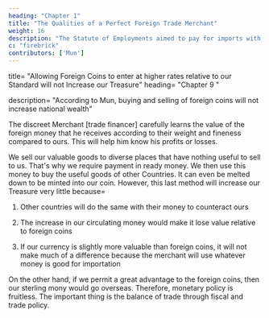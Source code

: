 ```yaml
---
heading: "Chapter 1"
title: "The Qualities of a Perfect Foreign Trade Merchant"
weight: 16
description: "The Statute of Employments aimed to pay for imports with exports via state-owned mercantile companies and bypass money and finance. This was protested by Mun and the mercantilists"
c: "firebrick"
contributors: ['Mun']
---
```




title=  "Allowing Foreign Coins to enter at higher rates relative to our Standard will not Increase our Treasure"
heading=  "Chapter 9 "

description=  "According to Mun, buying and selling of foreign coins will not increase national wealth"


The discreet Merchant [trade financer] carefully learns the value of the foreign money that he receives according to their weight and fineness compared to ours. This will help him know his profits or losses.

We sell our valuable goods to diverse places that have nothing useful to sell to us. That's why we require payment in ready money. We then use this money to buy the useful goods of other Countries. It can even be melted down to be minted into our coin. However, this last method will increase our Treasure very little because= 

1. Other countries will do the same with their money to counteract ours

2. The increase in our circulating money would make it lose value relative to foreign coins 

3. If our currency is slightly more valuable than foreign coins, it will not make much of a difference because the merchant will use whatever money is good for importation

<!-- First, the toleration it self doth break the laws of entercourse, and would soon move other Princes to perform the same acts or worse against us, and so frustrate our hopes. 

Secondly, if money be the true measure of all our other means, and forraign Coins tollerated to pass current amongst us, at higher rates than they are worth (being compared our Standard) it followeth that the common wealth shall not be justly distributed, when it passeth by a false measure. 

Thirdly, if the advantage between ours and forraign coins be but small, it will bring in little or no Treasure, because the Merchant will rather bring in wares upon which there is usually a competent gain. -->

On the other hand, if we permit a great advantage to the foreign coins, then our sterling mony would go overseas. Therefore, monetary policy is fruitless. The important thing is the balance of trade through fiscal and trade policy. 

<!--  , and so I leave this business in a Dilemma, and fruitless, as all other course will ever prove which seek for the gain or loss of our treasure out of the ballance of our general forraign trade, as I will endeavour yet further to demonstrate.
 -->